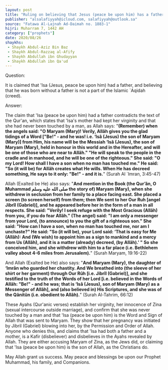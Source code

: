 ```yaml
---
layout: post
title: "Ruling on believing that Jesus (peace be upon him) has a father"
publisher: "alsalafiyyah@icloud.com, salafiyyah@outlook.sa"
source: "Fatawa Al-Lajnah Ad-Daimah no. 1883-1"
hijri: Muharram 7, 1442 AH
category: ["prophets"]
date: 2020/08/26
shaykhs: 
 - Shaykh Abdul-Aziz Bin Baz
 - Shaykh Abdul-Razzaq al-Afify
 - Shaykh Abdullah ibn Ghudayyan
 - Shaykh Abdullah ibn Qa'ud
---
```


Question:

 It is claimed that 'Isa (Jesus, peace be upon him) had a father, and believing that he was born without a father is not a part of the Islamic `Aqidah (creed).

Answer: 

The claim that 'Isa (peace be upon him) had a father contradicts the text of the Qur'an, which states that 'Isa's mother had kept her virginity and that she had never been touched by a man, as Allah says: "**(Remember) when the angels said: "O Maryam (Mary)! Verily, Allâh gives you the glad tidings of a Word ["Be!" - and he was! i.e. ‘Isâ (Jesus) the son of Maryam (Mary)] from Him, his name will be the Messiah ‘Isâ (Jesus), the son of Maryam (Mary), held in honour in this world and in the Hereafter, and will be one of those who are near to Allâh." "He will speak to the people in the cradle and in manhood, and he will be one of the righteous." She said: "O my Lord! How shall I have a son when no man has touched me." He said: "So (it will be) for Allâh creates what He wills. When He has decreed something, He says to it only: "Be!" - and it is.**" (Surah Al `Imran, 3:45-47)

Allah (Exalted be He) also says: "**And mention in the Book (the Qur’ân, O Muhammad صلى الله عليه وسلم the story of) Maryam (Mary), when she withdrew in seclusion from her family to a place facing east. She placed a screen (to screen herself) from them; then We sent to her Our Ruh [angel Jibrîl (Gabriel)], and he appeared before her in the form of a man in all respects. She said: "Verily! I seek refuge with the Most Gracious (Allâh) from you, if you do fear Allâh." (The angel) said: "I am only a messenger from your Lord, (to announce) to you the gift of a righteous son." She said: "How can I have a son, when no man has touched me, nor am I unchaste?" He said: "So (it will be), your Lord said: ‘That is easy for Me (Allâh): And (We wish) to appoint him as a sign to mankind and a mercy from Us (Allâh), and it is a matter (already) decreed, (by Allâh).’ " So she conceived him, and she withdrew with him to a far place (i.e. Bethlehem valley about 4-6 miles from Jerusalem).**" (Surah Maryam, 19:16-22) 

And Allah (Exalted be He) also says: "**And Maryam (Mary), the daughter of ‘Imrân who guarded her chastity. And We breathed into (the sleeve of her shirt or her garment) through Our Rûh [i.e. Jibrîl (Gabriel)], and she testified to the truth of the Words of her Lord [i.e. believed in the Words of Allâh: "Be!" - and he was; that is ‘Isâ (Jesus), son of Maryam (Mary) as a Messenger of Allâh], and (also believed in) His Scriptures, and she was of the Qânitûn (i.e. obedient to Allâh).**" (Surah Al-Tahrim, 66:12) 

These Ayahs (Qur'anic verses) establish her virginity, her innocence of Zina (sexual intercourse outside marriage), and confirm that she was never touched by a man and that 'Isa (peace be upon him) is the Word and Sign of Allah that was sent to Maryam. They show that her pregnancy was initiated by Jibril (Gabriel) blowing into her, by the Permission and Order of Allah. Anyone who denies this, and claims that 'Isa had both a father and a mother, is a Kafir (disbeliever) and disbelieves in the Ayahs revealed by Allah. They are either accusing Maryam of Zina, as the Jews did, or claiming that 'Isa (peace be upon him) is the son of Allah, as the Christians do.

May Allah grant us success. May peace and blessings be upon our Prophet Muhammad, his family, and Companions.
